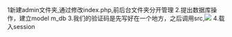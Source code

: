 1新建admin文件夹,通过修改index.php,前后台文件夹分开管理
2.提出数据库操作，建立model m_db
3.我们的验证码是先写好在一个地方，之后调用src,<img src="/admin/index.php/login/adCode">
4.载入session 
